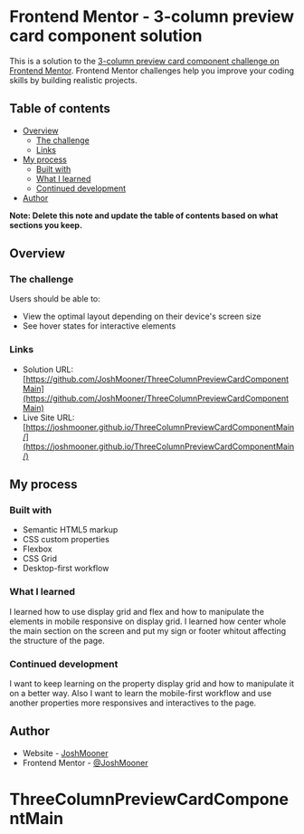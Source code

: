 # Frontend Mentor - 3-column preview card component solution

This is a solution to the [3-column preview card component challenge on Frontend Mentor](https://www.frontendmentor.io/challenges/3column-preview-card-component-pH92eAR2-). Frontend Mentor challenges help you improve your coding skills by building realistic projects. 

## Table of contents

- [Overview](#overview)
  - [The challenge](#the-challenge)
  - [Links](#links)
- [My process](#my-process)
  - [Built with](#built-with)
  - [What I learned](#what-i-learned)
  - [Continued development](#continued-development)
- [Author](#author)

**Note: Delete this note and update the table of contents based on what sections you keep.**

## Overview

### The challenge

Users should be able to:

- View the optimal layout depending on their device's screen size
- See hover states for interactive elements

### Links

- Solution URL: [https://github.com/JoshMooner/ThreeColumnPreviewCardComponentMain](https://github.com/JoshMooner/ThreeColumnPreviewCardComponentMain)
- Live Site URL: [https://joshmooner.github.io/ThreeColumnPreviewCardComponentMain/](https://joshmooner.github.io/ThreeColumnPreviewCardComponentMain/)

## My process

### Built with

- Semantic HTML5 markup
- CSS custom properties
- Flexbox
- CSS Grid
- Desktop-first workflow

### What I learned

I learned how to use display grid and flex and how to manipulate the elements in mobile responsive on display grid. I learned how center whole the main section on the screen and put my sign or footer whitout affecting the structure of the page. 

### Continued development

I want to keep learning on the property display grid and how to manipulate it on a better way. Also I want to learn the mobile-first workflow and use another properties more responsives and interactives to the page.

## Author

- Website - [JoshMooner](https://www.your-site.com)
- Frontend Mentor - [@JoshMooner](https://www.frontendmentor.io/profile/JoshMooner)
# ThreeColumnPreviewCardComponentMain
